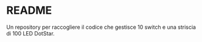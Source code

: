 # README

Un repository per raccogliere il codice che gestisce 10 switch e una striscia di 100 LED DotStar.
